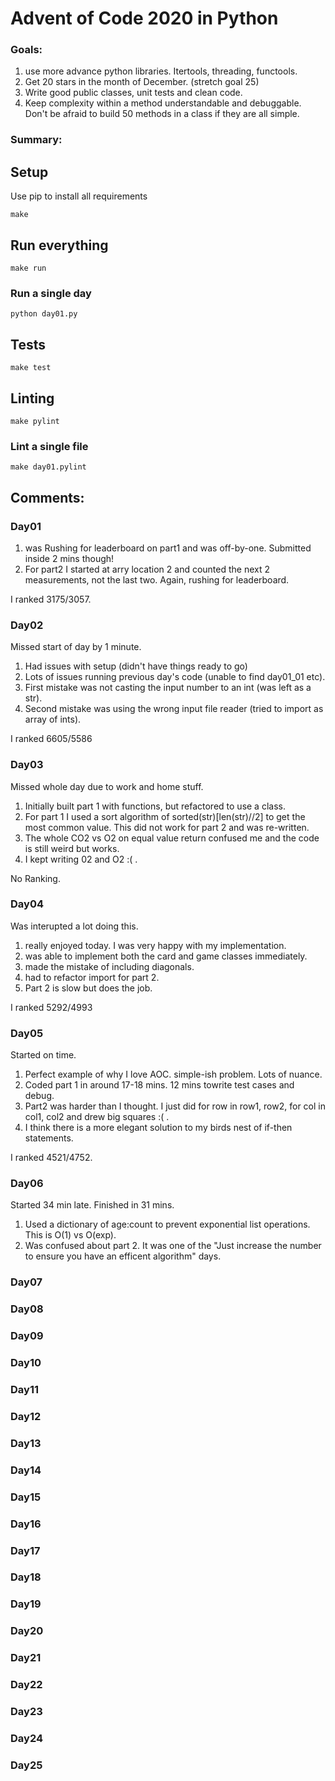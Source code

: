 # Advent of Code 2020 in Python

### Goals:
1. use more advance python libraries. Itertools, threading, functools.
2. Get 20 stars in the month of December. (stretch goal 25)
3. Write good public classes, unit tests and clean code.
4. Keep complexity within a method understandable and debuggable. Don't be afraid to build 50 methods in a class if they are all simple.

### Summary:


## Setup

Use pip to install all requirements

```
make
```

## Run everything

```
make run
```

### Run a single day

```
python day01.py
```

## Tests

```
make test
```

## Linting

```
make pylint
```

### Lint a single file

```
make day01.pylint
```

## Comments:
### Day01 
1. was Rushing for leaderboard on part1 and was off-by-one. Submitted inside 2 mins though!
2. For part2 I started at arry location 2 and counted the next 2 measurements, not the last two. Again, rushing for leaderboard.

I ranked 3175/3057.

### Day02
Missed start of day by 1 minute.
1. Had issues with setup (didn't have things ready to go)
2. Lots of issues running previous day's code (unable to find day01_01 etc).
3. First mistake was not casting the input number to an int (was left as a str).
4. Second mistake was using the wrong input file reader (tried to import as array of ints).

I ranked 6605/5586

### Day03
Missed whole day due to work and home stuff.
1. Initially built part 1 with functions, but refactored to use a class.
2. For part 1 I used a sort algorithm of sorted(str)[len(str)//2] to get the most common value. This did not work for part 2 and was re-written.
3. The whole CO2 vs O2 on equal value return confused me and the code is still weird but works.
4. I kept writing 02 and O2 :( .

No Ranking.

### Day04
Was interupted a lot doing this.
1. really enjoyed today. I was very happy with my implementation.
2. was able to implement both the card and game classes immediately.
3. made the mistake of including diagonals.
4. had to refactor import for part 2.
5. Part 2 is slow but does the job.

I ranked 5292/4993

### Day05
Started on time.
1. Perfect example of why I love AOC. simple-ish problem. Lots of nuance.
2. Coded part 1 in around 17-18 mins. 12 mins towrite test cases and debug.
3. Part2 was harder than I thought. I just did for row in row1, row2, for col in col1, col2 and drew big squares :( . 
4. I think there is a more elegant solution to my birds nest of if-then statements.

I ranked 4521/4752.

### Day06
Started 34 min late. Finished in 31 mins.
1. Used a dictionary of age:count to prevent exponential list operations. This is O(1) vs O(exp).
2. Was confused about part 2. It was one of the "Just increase the number to ensure you have an efficent algorithm" days.

### Day07

### Day08

### Day09

### Day10

### Day11

### Day12

### Day13

### Day14

### Day15

### Day16

### Day17

### Day18

### Day19

### Day20

### Day21

### Day22

### Day23

### Day24

### Day25
